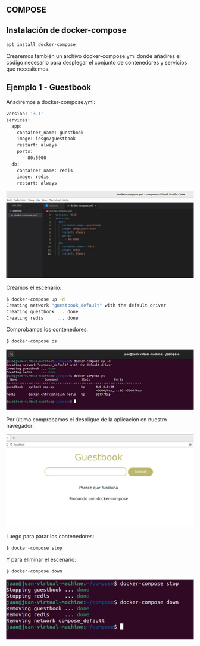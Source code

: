 ## COMPOSE 

 ## Instalación de docker-compose

```bash
apt install docker-compose
```

Crearemos también un archivo docker-compose.yml donde añadires el código necesario para desplegar el conjunto de contenedores y servicios que necesitemos.

## Ejemplo 1 - Guestbook

Añadiremos a docker-compose.yml:

```bash
version: '3.1'
services:
  app:
    container_name: guestbook
    image: iesgn/guestbook
    restart: always
    ports:
      - 80:5000
  db:
    container_name: redis
    image: redis
    restart: always
```

![compose](ejemplo1visual.jpg)

Creamos el escenario:

```bash
$ docker-compose up -d
Creating network "guestbook_default" with the default driver
Creating guestbook ... done
Creating redis     ... done
```

Comprobamos los contenedores:

```bash
$ docker-compose ps
```
![compose](ejemplo1contenedores.jpg)

Por último comprobamos el despligue de la aplicación en nuestro navegador:

![compose](ejemplo1navegador.jpg)

Luego para parar los contenedores:

```bash
$ docker-compose stop 
```

Y para eliminar el escenario:

```bash
$ docker-compose down
```

![compose](ejemplo1stop.jpg)




